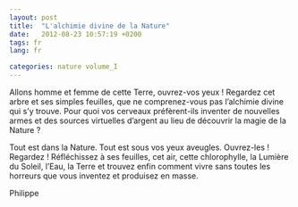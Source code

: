 ```yaml
---
layout: post
title:  "L'alchimie divine de la Nature"
date:   2012-08-23 10:57:19 +0200
tags: fr
lang: fr

categories: nature volume_I
---
```

Allons homme et femme de cette Terre, ouvrez-vos yeux ! Regardez cet arbre et ses simples feuilles, que ne comprenez-vous pas l’alchimie divine qui s’y trouve. Pour quoi vos cerveaux préfèrent-ils inventer de nouvelles armes et des sources virtuelles d’argent au lieu de découvrir la magie de la Nature ?

Tout est dans la Nature. Tout est sous vos yeux aveugles. Ouvrez-les ! Regardez ! Réfléchissez à ses feuilles, cet air, cette chlorophylle, la Lumière du Soleil, l’Eau, la Terre et trouvez enfin comment vivre sans toutes les horreurs que vous inventez et produisez en masse.

Philippe



<!-- 
Ce(tte) œuvre est mise à disposition selon les termes de la Licence Creative Commons Attribution - Pas d’Utilisation Commerciale 4.0 International.
-->
